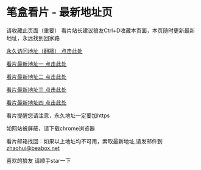 # 笔盒看片 - 最新地址页

请收藏此页面（重要）
看片站长建议狼友Ctrl+D收藏本页面，本页随时更新最新地址，永远找到回家路

[永久访问地址（翻牆） 点击此处](https://beabox.net/)

[看片最新地址一 点击此处](https://bhg8n5j2s7b5.shop)

[看片最新地址二 点击此处](https://bhm0b7b7x5p1.shop)

[看片最新地址三 点击此处](https://bhm9b8l3w3o5.shop)

[看片最新地址四 点击此处](https://bhs6n0f9d1e3.shop)

看片提醒您请注意，永久地址一定要加https

如网站被屏蔽，请下载chrome浏览器

看片邮箱找回：如果以上地址均不可用，索取最新地址,请发邮件到 zhaohui@beabox.net

喜欢的狼友 请顺手star一下